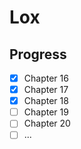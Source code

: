 # Lox

## Progress

- [x] Chapter 16
- [x] Chapter 17
- [x] Chapter 18
- [ ] Chapter 19
- [ ] Chapter 20
- [ ] ...
